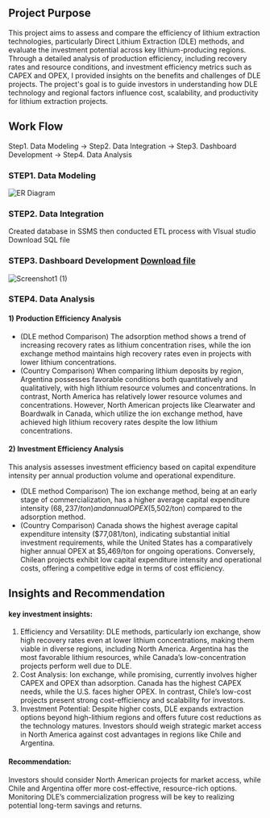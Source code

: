 ## Project Purpose
This project aims to assess and compare the efficiency of lithium extraction technologies, particularly Direct Lithium Extraction (DLE) methods, and evaluate the investment potential across key lithium-producing regions. Through a detailed analysis of production efficiency, including recovery rates and resource conditions, and investment efficiency metrics such as CAPEX and OPEX, I provided insights on the benefits and challenges of DLE projects. The project's goal is to guide investors in understanding how DLE technology and regional factors influence cost, scalability, and productivity for lithium extraction projects.



## Work Flow
Step1. Data Modeling  →  Step2. Data Integration  →  Step3. Dashboard Development  →  Step4. Data Analysis 


### STEP1. Data Modeling
![ER Diagram](https://github.com/user-attachments/assets/3a9dc848-b148-47c0-86ab-6e750868944b)
### STEP2. Data Integration
Created database in SSMS then conducted ETL process with VIsual studio 
Download SQL file


### STEP3. Dashboard Development [Download file](https://github.com/leahaaa123/Portfolio-Public/blob/main/DLE%20project%20analysis%20dashboard.pbix)
![Screenshot1 (1)](https://github.com/user-attachments/assets/bf73045f-20d1-4ba2-bd7b-791cbddcf9f2)
### STEP4. Data Analysis 
#### 1) Production Efficiency Analysis
- (DLE method Comparison) The adsorption method shows a trend of increasing recovery rates as lithium concentration rises, while the ion exchange method maintains high recovery rates even in projects with lower lithium concentrations.
- (Country Comparison) When comparing lithium deposits by region, Argentina possesses favorable conditions both quantitatively and qualitatively, with high lithium resource volumes and concentrations. In contrast, North America has relatively lower resource volumes and concentrations. However, North American projects like Clearwater and Boardwalk in Canada, which utilize the ion exchange method, have achieved high lithium recovery rates despite the low lithium concentrations.

#### 2) Investment Efficiency Analysis
This analysis assesses investment efficiency based on capital expenditure intensity per annual production volume and operational expenditure.

- (DLE method Comparison) The ion exchange method, being at an early stage of commercialization, has a higher average capital expenditure intensity ($68,237/ton) and annual OPEX ($5,502/ton) compared to the adsorption method.
- (Country Comparison) Canada shows the highest average capital expenditure intensity ($77,081/ton), indicating substantial initial investment requirements, while the United States has a comparatively higher annual OPEX at $5,469/ton for ongoing operations. Conversely, Chilean projects exhibit low capital expenditure intensity and operational costs, offering a competitive edge in terms of cost efficiency.

## Insights and Recommendation

#### key investment insights:
1) Efficiency and Versatility: 
DLE methods, particularly ion exchange, show high recovery rates even at lower lithium concentrations, making them viable in diverse regions, including North America. Argentina has the most favorable lithium resources, while Canada’s low-concentration projects perform well due to DLE.
2) Cost Analysis: 
Ion exchange, while promising, currently involves higher CAPEX and OPEX than adsorption. Canada has the highest CAPEX needs, while the U.S. faces higher OPEX. In contrast, Chile’s low-cost projects present strong cost-efficiency and scalability for investors.
3) Investment Potential: 
Despite higher costs, DLE expands extraction options beyond high-lithium regions and offers future cost reductions as the technology matures. Investors should weigh strategic market access in North America against cost advantages in regions like Chile and Argentina.
#### Recommendation: 
Investors should consider North American projects for market access, while Chile and Argentina offer more cost-effective, resource-rich options. Monitoring DLE’s commercialization progress will be key to realizing potential long-term savings and returns.
